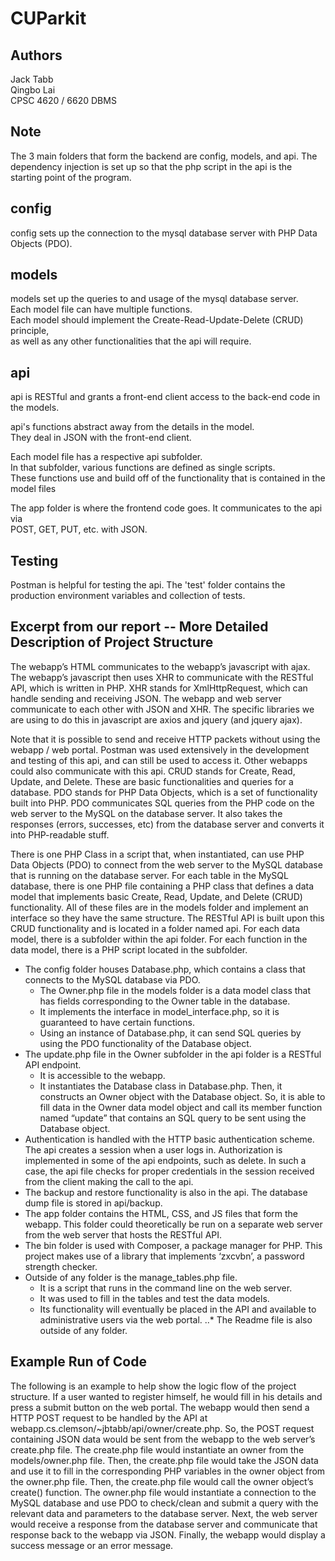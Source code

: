 # CUParkit

## Authors
Jack Tabb  
Qingbo Lai  
CPSC 4620 / 6620 DBMS  

## Note
The 3 main folders that form the backend are config, models, and api.
The dependency injection is set up so that the php script in the api is the starting point
of the program.

## config
config sets up the connection to the mysql database server with PHP Data Objects (PDO).

## models
models set up the queries to and usage of the mysql database server.  
Each model file can have multiple functions.  
Each model should implement the Create-Read-Update-Delete (CRUD) principle,  
as well as any other functionalities that the api will require.

## api
api is RESTful and grants a front-end client access to the back-end code in the models.  

api's functions abstract away from the details in the model.  
They deal in JSON with the front-end client.

Each model file has a respective api subfolder.  
In that subfolder, various functions are defined as single scripts.  
These functions use and build off of the functionality that is contained in the model files

The app folder is where the frontend code goes. It communicates to the api via  
POST, GET, PUT, etc. with JSON.

## Testing
Postman is helpful for testing the api. The 'test' folder contains the production environment variables and collection of tests.

## Excerpt from our report -- More Detailed Description of Project Structure
The webapp’s HTML communicates to the webapp’s javascript with ajax. The webapp’s javascript then uses XHR to communicate with the RESTful API, which is written in PHP. XHR stands for XmlHttpRequest, which can handle sending and receiving JSON. The webapp and web server communicate to each other with JSON and XHR. The specific libraries we are using to do this in javascript are axios and jquery (and jquery ajax).

Note that it is possible to send and receive HTTP packets without using the webapp / web portal. Postman was used extensively in the development and testing of this api, and can still be used to access it. Other webapps could also communicate with this api.
CRUD stands for Create, Read, Update, and Delete. These are basic functionalities and queries for a database.
PDO stands for PHP Data Objects, which is a set of functionality built into PHP. PDO communicates SQL queries from the PHP code on the web server to the MySQL on the database server. It also takes the responses (errors, successes, etc) from the database server and converts it into PHP-readable stuff.

There is one PHP Class in a script that, when instantiated, can use PHP Data Objects (PDO) to connect from the web server to the MySQL database that is running on the database server. For each table in the MySQL database, there is one PHP file containing a PHP class that defines a data model that implements basic Create, Read, Update, and Delete (CRUD) functionality. All of these files are in the models folder and implement an interface so they have the same structure. The RESTful API is built upon this CRUD functionality and is located in a folder named api. For each data model, there is a subfolder within the api folder. For each function in the data model, there is a PHP script located in the subfolder.

* The config folder houses Database.php, which contains a class that connects to the MySQL database via PDO.
  - The Owner.php file in the models folder is a data model class that has fields corresponding to the Owner table in the database.
  - It implements the interface in model_interface.php, so it is guaranteed to have certain functions.
  - Using an instance of Database.php, it can send SQL queries by using the PDO functionality of the Database object.
* The update.php file in the Owner subfolder in the api folder is a RESTful API endpoint.
  - It is accessible to the webapp.
  - It instantiates the Database class in Database.php. Then, it constructs an Owner object with the Database object. So, it is able to fill data in the Owner data model object and call its member function named “update” that contains an SQL query to be sent using the Database object.
* Authentication is handled with the HTTP basic authentication scheme. The api creates a session when a user logs in. Authorization is implemented in some of the api endpoints, such as delete. In such a case, the api file checks for proper credentials in the session received from the client making the call to the api.
* The backup and restore functionality is also in the api. The database dump file is stored in api/backup.
* The app folder contains the HTML, CSS, and JS files that form the webapp. This folder could theoretically be run on a separate web server from the web server that hosts the RESTful API.
* The bin folder is used with Composer, a package manager for PHP. This project makes use of a library that implements ‘zxcvbn’, a password strength checker.
* Outside of any folder is the manage_tables.php file.
  - It is a script that runs in the command line on the web server.
  - It was used to fill in the tables and test the data models.
  - Its functionality will eventually be placed in the API and available to administrative users via the web portal.
..* The Readme file is also outside of any folder.

## Example Run of Code
The following is an example to help show the logic flow of the project structure.
If a user wanted to register himself, he would fill in his details and press a submit button on the web portal. The webapp would then send a HTTP POST request to be handled by the API at webapp.cs.clemson/~jbtabb/api/owner/create.php. So, the POST request containing JSON data would be sent from the webapp to the web server’s create.php file. The create.php file would instantiate an owner from the models/owner.php file. Then, the create.php file would take the JSON data and use it to fill in the corresponding PHP variables in the owner object from the owner.php file. Then, the create.php file would call the owner object’s create() function. The owner.php file would instantiate a connection to the MySQL database and use PDO to check/clean and submit a query with the relevant data and parameters to the database server. Next, the web server would receive a response from the database server and communicate that response back to the webapp via JSON. Finally, the webapp would display a success message or an error message.

